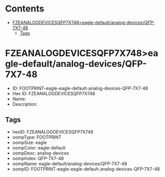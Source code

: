 



Contents
========

* [FZEANALOGDEVICESQFP7X748>eagle-default/analog-devices/QFP-7X7-48](#fzeanalogdevicesqfp7x748eagle-defaultanalog-devicesqfp-7x7-48)
	* [Tags](#tags)

# FZEANALOGDEVICESQFP7X748>eagle-default/analog-devices/QFP-7X7-48

- ID: FOOTPRINT-eagle-eagle-default-analog-devices-QFP-7X7-48
- Hex ID: FZEANALOGDEVICESQFP7X748
- Name: 
- Description: 

## Tags

- hexID: FZEANALOGDEVICESQFP7X748
- oompType: FOOTPRINT
- oompSize: eagle
- oompColor: eagle-default
- oompDesc: analog-devices
- oompIndex: QFP-7X7-48
- oompName: eagle-default/analog-devices/QFP-7X7-48
- oompID: FOOTPRINT-eagle-eagle-default-analog-devices-QFP-7X7-48

